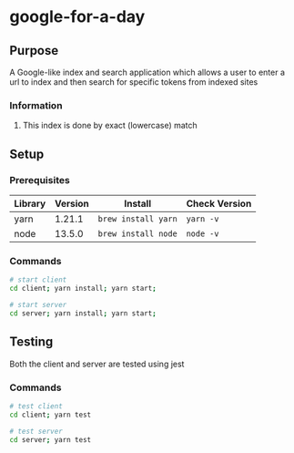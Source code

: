 # google-for-a-day

## Purpose

A Google-like index and search application which allows a user to enter a url to index and then search for specific tokens from indexed sites

### Information

1. This index is done by exact (lowercase) match

## Setup

### Prerequisites

| Library | Version | Install             | Check Version |
| ------- | ------- | ------------------- | ------------- |
| yarn    | 1.21.1  | `brew install yarn` | `yarn -v`     |
| node    | 13.5.0  | `brew install node` | `node -v`     |

### Commands

```bash
# start client
cd client; yarn install; yarn start;

# start server
cd server; yarn install; yarn start;
```

## Testing

Both the client and server are tested using jest

### Commands

```bash
# test client
cd client; yarn test

# test server
cd server; yarn test
```
